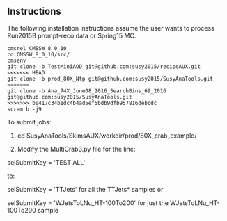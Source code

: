 ## Instructions

The following installation instructions assume the user wants to process Run2015B prompt-reco data or Spring15 MC.

```
cmsrel CMSSW_8_0_10
cd CMSSW_8_0_10/src/
cmsenv
git clone -b TestMiniAOD git@github.com:susy2015/recipeAUX.git
<<<<<<< HEAD
git clone -b prod_80X_Ntp git@github.com:susy2015/SusyAnaTools.git
=======
git clone -b Ana_74X_June08_2016_SearchBins_69_2016 git@github.com:susy2015/SusyAnaTools.git
>>>>>>> b0417c34b1dc4b4ad5ef5bdb9dfb957816debcdc
scram b -j9
```

To submit jobs:

1. cd SusyAnaTools/SkimsAUX/workdir/prod/80X_crab_example/

2. Modify the MultiCrab3.py file for the line:

selSubmitKey = 'TEST ALL'

to:

selSubmitKey = 'TTJets' for all the TTJets* samples or

selSubmitKey = 'WJetsToLNu_HT-100To200' for just the WJetsToLNu_HT-100To200 sample
